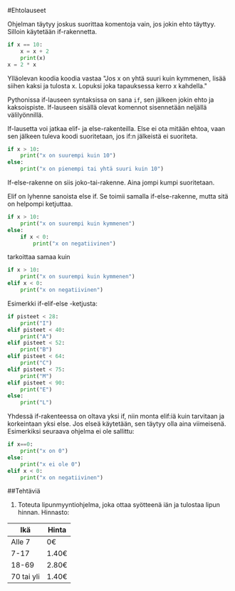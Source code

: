 #Ehtolauseet

Ohjelman täytyy joskus suorittaa komentoja vain, jos jokin ehto täyttyy. Silloin käytetään if-rakennetta.

```python
if x == 10:
    x = x + 2
    print(x)
x = 2 * x
```

Ylläolevan koodia koodia vastaa "Jos x on yhtä suuri kuin kymmenen, lisää siihen kaksi ja tulosta x. Lopuksi joka tapauksessa kerro x kahdella."

Pythonissa if-lauseen syntaksissa on sana `if`, sen jälkeen jokin ehto ja kaksoispiste. If-lauseen sisällä olevat komennot sisennetään neljällä välilyönnillä.

If-lausetta voi jatkaa elif- ja else-rakenteilla. Else ei ota mitään ehtoa, vaan sen jälkeen tuleva koodi suoritetaan, jos if:n jälkeistä ei suoriteta.

```python
if x > 10:
    print("x on suurempi kuin 10")
else:
    print("x on pienempi tai yhtä suuri kuin 10")
```
If-else-rakenne on siis joko-tai-rakenne. Aina jompi kumpi suoritetaan.

Elif on lyhenne sanoista else if. Se toimii samalla if-else-rakenne, mutta sitä on helpompi ketjuttaa.

```python
if x > 10:
    print("x on suurempi kuin kymmenen")
else:
    if x < 0:
        print("x on negatiivinen")
```
tarkoittaa samaa kuin
```python
if x > 10:
    print("x on suurempi kuin kymmenen")
elif x < 0:
    print("x on negatiivinen")
```

Esimerkki if-elif-else -ketjusta:

```python
if pisteet < 28:
    print("I")
elif pisteet < 40:
    print("A")
elif pisteet < 52:
    print("B")
elif pisteet < 64:
    print("C")
elif pisteet < 75:
    print("M")
elif pisteet < 90:
    print("E")
else:
    print("L")

```
Yhdessä if-rakenteessa on oltava yksi if, niin monta elif:iä kuin tarvitaan ja korkeintaan yksi else. Jos elseä käytetään, sen täytyy olla aina viimeisenä. Esimerkiksi seuraava ohjelma ei ole sallittu:
```python
if x==0:
    print("x on 0")
else:
    print("x ei ole 0")
elif x < 0:
    print("x on negatiivinen")
```


##Tehtäviä
1. Toteuta lipunmyyntiohjelma, joka ottaa syötteenä iän ja tulostaa lipun hinnan. Hinnasto: 

| Ikä        | Hinta |
|------------|-------|
| Alle 7     | 0€    |
| 7-17       | 1.40€ |
| 18-69      | 2.80€ |
| 70 tai yli | 1.40€ |
